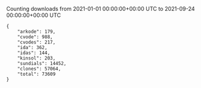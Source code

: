
Counting downloads from 2021-01-01 00:00:00+00:00 UTC to 2021-09-24 00:00:00+00:00 UTC

```
{
    "arkode": 179,
    "cvode": 988,
    "cvodes": 217,
    "ida": 362,
    "idas": 144,
    "kinsol": 203,
    "sundials": 14452,
    "clones": 57064,
    "total": 73609
}
```

